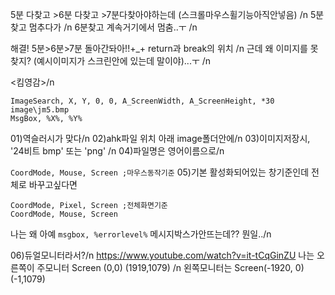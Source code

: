 5분 다찾고 >6분 다찾고 >7분다찾아야하는데 (스크롤마우스휠기능아직안넣음) /n
5분찾고 멈추다가 /n
6분찾고 계속거기에서 멈춤..ㅜ /n

해결! 5분>6분>7분 돌아간돠아!!+_+ return과 break의 위치 /n
근데 왜 이미지를 못찾지? (예시이미지가 스크린안에 있는데 말이야)...ㅜ /n

<킴영감>/n
```
ImageSearch, X, Y, 0, 0, A_ScreenWidth, A_ScreenHeight, *30 image\jm5.bmp
MsgBox, %X%, %Y%
```
01)역슬러시가 맞다/n
02)ahk파일 위치 아래 image폴더안에/n
03)이미지저장시, '24비트 bmp' 또는 'png' /n
04)파일명은 영어이름으로/n

`CoordMode, Mouse, Screen ;마우스동작기준`
05)기본 활성화되어있는 창기준인데 전체로 바꾸고싶다면
```
CoordMode, Pixel, Screen ;전체화면기준
CoordMode, Mouse, Screen
```

나는 왜 아예 `msgbox, %errorlevel%`  메시지박스가안뜨는데?? 뭔일../n

06)듀얼모니터라서?/n
<https://www.youtube.com/watch?v=it-tCqGinZU>
나는 오른쪽이 주모니터 Screen (0,0) (1919,1079) /n
왼쪽모니터는 Screen(-1920, 0) (-1,1079)